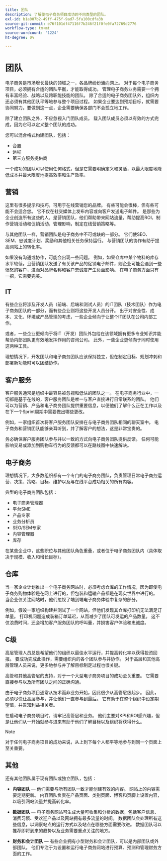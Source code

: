 ```yaml
---
title: 团队
description: 了解使电子商务项目成功的不同类型的团队。
exl-id: b1a007b2-49ff-475f-9ad7-5fa100cdfa3b
source-git-commit: e76f101df47116f7b246f21f0fe0fa72769d2776
workflow-type: tm+mt
source-wordcount: '1224'
ht-degree: 0%

---
```


# 团队

电子商务是市场增长最快的领域之一，各品牌纷纷涌向网上。 对于每个电子商务项目，必须拥有合适的团队平衡，才能取得成功。 管理电子商务业务需要一个拥有丰富经验、战略以及跨职能技能的团队。 除了合适的电子商务团队外，组织内还必须有其他团队平等地参与整个项目过程。 如果企业要达到预期目标，就需要协同努力，要做到这一点，企业需要确保各部门不会孤立地工作。

除了建立团队之外，不应忽视入门团队成员。 载入团队成员必须以有效的方式完成，因为它可以定义整个团队的成功。

您可以混合格式构建团队，包括：

- 合置
- 远程
- 第三方服务提供商

一个成功的团队可以使用任何格式，但是它需要明确定义和灵活，以最大限度地降低成本并最大限度地提高效率和生产效率。

## 营销

这里有很多提示和技巧，可用于在线营销您的品牌。 有些可能会很棒，但有些可能不会适合您。 它不仅在社交媒体上发布内容或向客户发送电子邮件。 是那些为企业创造所有这些的人，是营销团队，他们帮助带来网站流量，帮助提高ROI，制作营销活动和促销活动，管理影响，制定在线营销策略等。

与其他团队一样，营销团队是电子商务中不可或缺的一部分。 它们使SEO、SEM、忠诚度计划、奖励和其他相关任务保持运行。 与营销团队的协作有助于提高网站上的转化率。

如果没有沟通或协作，可能会出现一些问题。 例如，如果仓库中某个物料的库存水平较低，且营销团队发送了有关该产品的促销电子邮件，则企业可能会遇到一些愤怒的客户，进而对品牌名称和客户忠诚度产生负面影响。 在电子商务方面只有一招，它需要完美。

## IT

有些企业将涉及开发人员（前端、后端和测试人员）的IT团队（技术团队）作为电子商务团队的一部分，而有些企业则将这些开发人员分开。 出于对安全性、成本、文化、环境或产品管理的考虑，一些企业倾向于让整个IT团队在公司内部工作。

或者，一些企业更倾向于将IT（开发）团队外包给在该领域拥有更多专业知识并能帮助内部团队更有效地发挥作用的咨询公司。 此外，一些企业更倾向于同时使用这两种工具。

理想情况下，开发团队和电子商务团队应该保持独立，但在制定目标、规划冲刺和部署新功能时可以团结协作。

## 客户服务

客户服务通常是组织中最容易被忽视和低估的团队之一。 在电子商务行业中，一切都是基于在线的，客户服务团队是唯一与客户直接进行日常联系的团队。 他们可以为营销、产品和电子商务团队提供重要信息，以便他们了解什么正在工作以及在下一个Sprint周期中需要做出哪些更改。

例如，一家组织首次将客户服务团队安排在与电子商务团队相同的聊天室中。 电子商务和营销团队能够亲耳听到，并了解客户的想法，这是非常宝贵的。

务必确保客户服务团队参与并以一致的方式向电子商务团队提供反馈。 任何可能影响交易或添加到购物车行为的反馈都可以在路线图中快速解决。

## 电子商务

理想情况下，大多数组织都有一个专门的电子商务团队，负责管理日常电子商务运营、决策、策略、目标、维护以及与在线平台成功相关的所有内容。

典型的电子商务团队包括：

- 电子商务管理器
- 平台SME
- 产品专家
- 业务分析员
- SEO/SEM专家
- 内容管理器
- 库存

在某些企业中，这些职位与其他团队角色重叠，或者位于电子商务团队内（具体取决于规模、收入和增长目标）。

## 仓库

当一家企业计划推出一个电子商务网站时，必须考虑仓库的工作情况，因为即使电子商务购物体验是在网上进行的，但包装和运输产品都是在现实世界中进行的。 当企业仅关注网站时，他们忽视了端到端电子商务体验中复杂的部分。

例如，假设一家组织构建并测试了一个网站，但他们发现其仓库打印机无法满足订单量。 打印机问题造成装箱订单延迟，从而减少了团队可发运的产品数量。 这不仅浪费时间，还会增加客户服务团队的呼叫量，并损害客户体验和忠诚度。

## C级

高层管理人员总是希望他们的组织以最佳水平运行，并提高转化率以获得投资回报。 要成功完成此操作，需要组织内的各个团队参与并协作。 对于高层和其他高层管理人员来说，更多地参与并了解目标制定过程也很关键。

高管和其他高管层的支持，对于一个大型电子商务项目的成功至关重要。 它需要直接参与以及所有团队之间的正确沟通。

由于电子商务项目通常从技术而非业务开始，因此很少从高管层级起步。 因此，必须尽快让高层参与，并让他们一直参与到最后。 它有助于在整个组织中设定期望值，并告知利益相关者。

在启动电子商务项目时，请牢记高管层和业务。 他们主要对KPI和ROI感兴趣，但是让他们从一开始就参与进来有助于他们了解目标以及组织将获得什么。

>[!NOTE]
>
>对于任何电子商务项目的成功来说，从上到下每个人都平等地参与到同一个页面上至关重要。

## 其他

还有其他团队属于现有团队或独立团队，包括：

- **内容团队** — 他们需要与所有团队一致才能创建有效的内容。 网站上的内容需要定期更新。 内容团队负责在产品页面、类别页面、博客和页脚上设置内容，以吸引网站流量并提高转化率。

- **数据团队** — 电子商务网站可生成大量可收集和分析的数据，包括客户信息、消费习惯、受欢迎产品以及网站拥有最多流量的时间。 数据团队会处理所有这些信息，以洞察站点的运行方式以及站点在哪些方面需要改进。 数据团队可以推荐即将到来的趋势以及业务需要重点关注的地方。

- **财务和会计团队** — 有些企业拥有小型财务和会计团队，可以是内部团队或外部团队。 他们专注于为设置和运行电子商务网站进行预算、预测和管理财务方面的工作。
